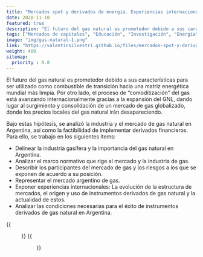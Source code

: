 ```yaml
---
title: "Mercados spot y derivados de energía. Experiencias internacionales. Desarrollo en Argentina."
date: 2020-11-10
featured: true
description: "El futuro del gas natural es prometedor debido a sus características para ser utilizado como combustible de transición hacia una matriz energética mundial más limpia. Por otro lado, el proceso de “comoditización” del gas está avanzando internacionalmente gracias a la expansión del GNL, dando lugar al surgimiento y consolidación de un mercado de gas globalizado, donde los precios locales del gas natural irán desapareciendo. Bajo estas hipótesis, se analizó la industria y el mercado de gas natural en Argentina, así como la factibilidad de implementar derivados financieros."
tags: ["Mercados de capitales", "Educación", "Investigación", "Energía"]
image: "img/gas-natural-1.png"
link: "https://valentinsilvestri.github.io/files/mercados-spot-y-derivados-de-energia.pdf"
weight: 400
sitemap:
  priority : 0.8
---
```


El futuro del gas natural es prometedor debido a sus características para ser utilizado como combustible de transición hacia una matriz energética mundial más limpia. Por otro lado, el proceso de “comoditización” del gas está avanzando internacionalmente gracias a la expansión del GNL, dando lugar al surgimiento y consolidación de un mercado de gas globalizado, donde los precios locales del gas natural irán desapareciendo.

Bajo estas hipótesis, se analizó la industria y el mercado de gas natural en Argentina, así como la factibilidad de implementar derivados financieros. Para ello, se trabajo en los siguientes ítems:
- Delinear la industria gasífera y la importancia del gas natural en Argentina.
- Analizar el marco normativo que rige al mercado y la industria de gas.
- Describir los participantes del mercado de gas y los riesgos a los que se exponen de acuerdo a su posición.
- Representar el mercado argentino de gas.
- Exponer experiencias internacionales: La evolución de la estructura de mercados, el origen y uso de instrumentos derivados de gas natural y la actualidad de estos.
- Analizar las condiciones necesarias para el éxito de instrumentos derivados de gas natural en Argentina.

{{<figure src="/img/gas-natural-2.png" alt="Feasibility 1" width="100%">}}
{{<figure src="/img/gas-natural-3.png" alt="Feasibility 2" width="100%">}}